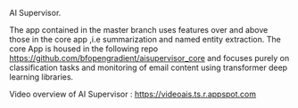 AI Supervisor.

The app contained in the master branch uses features over and above those in the core app ,i.e summarization and named entity extraction. The core App is housed in the following repo https://github.com/bfopengradient/aisupervisor_core  and focuses purely on classification tasks and monitoring of email content using transformer deep learning libraries.

Video overview of AI Supervisor : https://videoais.ts.r.appspot.com
